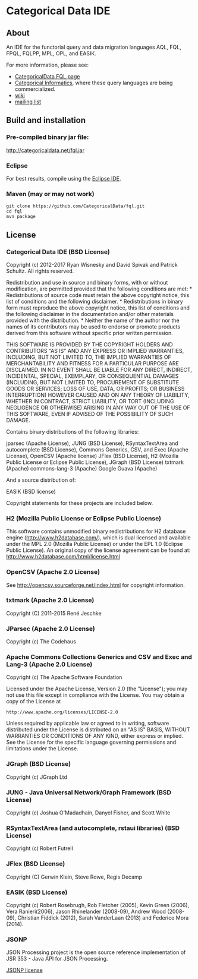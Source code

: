 Categorical Data IDE
====

About
-----

An IDE for the functorial query and data migration languages AQL, FQL, FPQL, FQLPP, MPL, OPL, and EASIK.

For more information, please see:
- [CategoricalData FQL page](categoricaldata.net/fql.html)
- [Categorical Informatics](http://catinf.com/), where these query languages are being commercialized.
- [wiki](http://catinf.com/wiki/Main_Page)
- [mailing list](https://groups.google.com/forum/#!forum/categoricaldata)

Build and installation
-----

### Pre-compiled binary jar file:

http://categoricaldata.net/fql.jar

### Eclipse
	
For best results, compile using the [Eclipse IDE](https://eclipse.org/jdt/).

### Maven (may or may not work)

    git clone https://github.com/CategoricalData/fql.git
    cd fql
    mvn package

License
-------

### Categorical Data IDE (BSD License)

Copyright (c) 2012-2017 Ryan Wisnesky and David Spivak and Patrick Schultz.
All rights reserved.

Redistribution and use in source and binary forms, with or without
modification, are permitted provided that the following conditions are met:
    * Redistributions of source code must retain the above copyright
      notice, this list of conditions and the following disclaimer.
    * Redistributions in binary form must reproduce the above copyright
      notice, this list of conditions and the following disclaimer in the
      documentation and/or other materials provided with the distribution.
    * Neither the name of the author nor the names of its contributors may
      be used to endorse or promote products derived from this software
      without specific prior written permission.

THIS SOFTWARE IS PROVIDED BY THE COPYRIGHT HOLDERS AND CONTRIBUTORS "AS IS" AND
ANY EXPRESS OR IMPLIED WARRANTIES, INCLUDING, BUT NOT LIMITED TO, THE IMPLIED
WARRANTIES OF MERCHANTABILITY AND FITNESS FOR A PARTICULAR PURPOSE ARE
DISCLAIMED. IN NO EVENT SHALL <COPYRIGHT HOLDER> BE LIABLE FOR ANY
DIRECT, INDIRECT, INCIDENTAL, SPECIAL, EXEMPLARY, OR CONSEQUENTIAL DAMAGES
(INCLUDING, BUT NOT LIMITED TO, PROCUREMENT OF SUBSTITUTE GOODS OR SERVICES;
LOSS OF USE, DATA, OR PROFITS; OR BUSINESS INTERRUPTION) HOWEVER CAUSED AND
ON ANY THEORY OF LIABILITY, WHETHER IN CONTRACT, STRICT LIABILITY, OR TORT
(INCLUDING NEGLIGENCE OR OTHERWISE) ARISING IN ANY WAY OUT OF THE USE OF THIS
SOFTWARE, EVEN IF ADVISED OF THE POSSIBILITY OF SUCH DAMAGE.

Contains binary distributions of the following libraries:

jparsec (Apache License),
JUNG (BSD License),
RSyntaxTextArea and autocomplete (BSD License),
Commons Generics, CSV, and Exec (Apache License),
OpenCSV (Apache license)
JFlex (BSD License),
H2 (Mozilla Public License or Eclipse Public License),
JGraph (BSD License)
txtmark (Apache)
commons-lang-3 (Apache)
Google Guava (Apache)

And a source distribution of:

EASIK (BSD license)

Copyright statements for these projects are included below.

### H2 (Mozilla Public License or Eclipse Public License)

This software contains unmodified binary redistributions for
H2 database engine (http://www.h2database.com/),
which is dual licensed and available under the MPL 2.0
(Mozilla Public License) or under the EPL 1.0 (Eclipse Public License).
An original copy of the license agreement can be found at:
http://www.h2database.com/html/license.html

### OpenCSV (Apache 2.0 License)

See http://opencsv.sourceforge.net/index.html for copyright information.

### txtmark (Apache 2.0 License)

Copyright (C) 2011-2015 René Jeschke

### JParsec (Apache 2.0 License)

Copyright (c) The Codehaus

### Apache Commons Collections Generics and CSV and Exec and Lang-3 (Apache 2.0 License)

Copyright (c) The Apache Software Foundation

Licensed under the Apache License, Version 2.0 (the "License");
you may not use this file except in compliance with the License.
You may obtain a copy of the License at

    http://www.apache.org/licenses/LICENSE-2.0

Unless required by applicable law or agreed to in writing, software
distributed under the License is distributed on an "AS IS" BASIS,
WITHOUT WARRANTIES OR CONDITIONS OF ANY KIND, either express or implied.
See the License for the specific language governing permissions and
limitations under the License.

### JGraph (BSD License)
Copyright (c) JGraph Ltd

### JUNG - Java Universal Network/Graph Framework (BSD License)
Copyright (c) Joshua O'Madadhain, Danyel Fisher, and Scott White

### RSyntaxTextArea (and autocomplete, rstaui libraries) (BSD License)
Copyright (c) Robert Futrell

### JFlex (BSD License)
Copyright (C) Gerwin Klein, Steve Rowe, Regis Decamp

### EASIK (BSD License) 
Copyright (c) Robert Rosebrugh, Rob Fletcher (2005), Kevin Green (2006), Vera Ranieri(2006), Jason Rhinelander (2008-09), Andrew Wood (2008-09), Christian Fiddick (2012), Sarah VanderLaan (2013) and Federico Mora (2014).

### JSONP
JSON Processing project is the open source reference implementation of JSR 353 - Java API for JSON Processing.

[JSONP license](http://jsonp.java.net/license.html)
